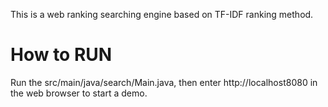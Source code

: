 This is a web ranking searching engine based on TF-IDF ranking method.

# How to RUN

Run the src/main/java/search/Main.java, then enter http://localhost8080 in the web browser to start a demo.
